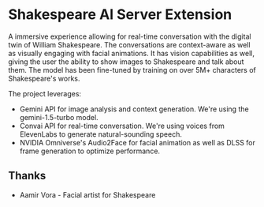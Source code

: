 # Shakespeare AI Server Extension

A immersive experience allowing for real-time conversation with the digital twin of William Shakespeare. The conversations are context-aware as well as visually engaging with facial animations. It has vision capabilities as well, giving the user the ability to show images to Shakespeare and talk about them. The model has been fine-tuned by training on over 5M+ characters of Shakespeare's works.

The project leverages:

- Gemini API for image analysis and context generation. We're using the gemini-1.5-turbo model.
- Convai API for real-time conversation. We're using voices from ElevenLabs to generate natural-sounding speech.
- NVIDIA Omniverse's Audio2Face for facial animation as well as DLSS for frame generation to optimize performance.

## Thanks
- Aamir Vora - Facial artist for Shakespeare
